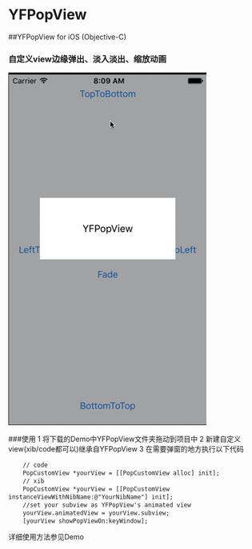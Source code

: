 # YFPopView

##YFPopView for iOS (Objective-C)
### 自定义view边缘弹出、淡入淡出、缩放动画
![img](https://github.com/piuSora/YFPopView/blob/master/DisplayGif.gif)

###使用
1 将下载的Demo中YFPopView文件夹拖动到项目中
2 新建自定义view(xib/code都可以)继承自YFPopView
3 在需要弹窗的地方执行以下代码
```
    // code
    PopCustomView *yourView = [[PopCustomView alloc] init];
    // xib
    PopCustomView *yourView = [[PopCustomView instanceViewWithNibName:@"YourNibName"] init];
    //set your subview as YFPopView's animated view
    yourView.animatedView = yourView.subview;
    [yourView showPopViewOn:keyWindow];
```
详细使用方法参见Demo
 
